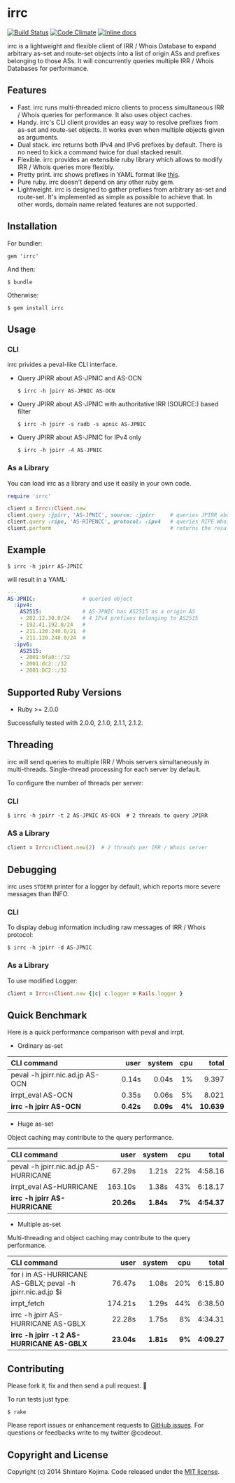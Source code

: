 # irrc

[![Build Status](https://travis-ci.org/codeout/irrc.svg)](https://travis-ci.org/codeout/irrc)
[![Code Climate](https://codeclimate.com/github/codeout/irrc.png)](https://codeclimate.com/github/codeout/irrc)
[![Inline docs](http://inch-ci.org/github/codeout/irrc.svg)](http://inch-ci.org/github/codeout/irrc)

irrc is a lightweight and flexible client of IRR / Whois Database to expand arbitrary as-set and route-set objects into a list of origin ASs and prefixes belonging to those ASs. It will concurrently queries multiple IRR / Whois Databases for performance.

## Features

* Fast. irrc runs multi-threaded micro clients to process simultaneous IRR / Whois queries for performance. It also uses object caches.
* Handy. irrc's CLI client provides an easy way to resolve prefixes from as-set and route-set objects. It works even when multiple objects given as arguments.
* Dual stack. irrc returns both IPv4 and IPv6 prefixes by default. There is no need to kick a command twice for dual stacked result.
* Flexible. irrc provides an extensible ruby library which allows to modify IRR / Whois queries more flexibly.
* Pretty print. irrc shows prefixes in YAML format like [this](#example).
* Pure ruby. irrc doesn't depend on any other ruby gem.
* Lightweight. irrc is designed to gather prefixes from arbitrary as-set and route-set. It's implemented as simple as possible to achieve that. In other words, domain name related features are not supported.


## Installation

For bundler:

    gem 'irrc'

And then:

    $ bundle

Otherwise:

    $ gem install irrc


## Usage

### CLI

irrc privides a peval-like CLI interface.

* Query JPIRR about AS-JPNIC and AS-OCN

    ```shell
    $ irrc -h jpirr AS-JPNIC AS-OCN
    ```

* Query JPIRR about AS-JPNIC with authoritative IRR (SOURCE:) based filter

    ```shell
    $ irrc -h jpirr -s radb -s apnic AS-JPNIC
    ```

* Query JPIRR about AS-JPNIC for IPv4 only

    ```shell
    $ irrc -h jpirr -4 AS-JPNIC
    ```

### As a Library

You can load irrc as a library and use it easily in your own code.

```ruby
require 'irrc'

client = Irrc::Client.new
client.query :jpirr, 'AS-JPNIC', source: :jpirr     # queries JPIRR about AS-JPNIC with a SOURCE: filter
client.query :ripe, 'AS-RIPENCC', protocol: :ipv4   # queries RIPE Whoisd about AS-RIPENCC for IPv4 only
client.perform                                      # returns the results in a Hash
```


## Example

```shell
$ irrc -h jpirr AS-JPNIC
```

will result in a YAML:

```yaml
---
AS-JPNIC:               # queried object
  :ipv4:
    AS2515:             # AS-JPNIC has AS2515 as a origin AS
    - 202.12.30.0/24    # 4 IPv4 prefixes belonging to AS2515
    - 192.41.192.0/24   #
    - 211.120.240.0/21  #
    - 211.120.248.0/24  #
  :ipv6:
    AS2515:
    - 2001:0fa0::/32
    - 2001:dc2::/32
    - 2001:DC2::/32
```


## Supported Ruby Versions

* Ruby >= 2.0.0

Successfully tested with 2.0.0, 2.1.0, 2.1.1, 2.1.2.


## Threading

irrc will send queries to multiple IRR / Whois servers simultaneously in multi-threads. Single-thread processing for each server by default.

To configure the number of threads per server:

### CLI

```shell
$ irrc -h jpirr -t 2 AS-JPNIC AS-OCN  # 2 threads to query JPIRR
```

### AS a Library

```ruby
client = Irrc::Client.new(2)  # 2 threads per IRR / Whois server
```


## Debugging

irrc uses ```STDERR``` printer for a logger by default, which reports more severe messages than INFO.

### CLI

To display debug information including raw messages of IRR / Whois protocol:

```shell
$ irrc -h jpirr -d AS-JPNIC
```

### As a Library

To use modified Logger:

```ruby
client = Irrc::Client.new {|c| c.logger = Rails.logger }
```


## Quick Benchmark

Here is a quick performance comparison with peval and irrpt.

* Ordinary as-set

| CLI command                     |      user |     system |     cpu |      total |
| :------------------------------ | --------: | ---------: | ------: | ---------: |
| peval -h jpirr.nic.ad.jp AS-OCN |     0.14s |      0.04s |      1% |      9.397 |
| irrpt_eval AS-OCN               |     0.35s |      0.06s |      5% |      8.021 |
| **irrc -h jpirr AS-OCN**        | **0.42s** |  **0.09s** |  **4%** | **10.639** |

* Huge as-set

Object caching may contribute to the query performance.

| CLI command                               |        user |     system |     cpu |       total |
| :---------------------------------------- | ----------: | ---------: | ------: | ----------: |
| peval -h jpirr.nic.ad.jp AS-HURRICANE     |      67.29s |      1.21s |     22% |     4:58.16 |
| irrpt_eval AS-HURRICANE                   |     163.10s |      1.38s |     43% |     6:18.17 |
| **irrc -h jpirr AS-HURRICANE**            |  **20.26s** |  **1.84s** |  **7%** | **4:54.37** |

* Multiple as-set

Multi-threading and object caching may contribute to the query performance.

| CLI command                                                    |        user |     system |     cpu |       total |
| :------------------------------------------------------------- | ----------: | ---------: | ------: | ----------: |
| for i in AS-HURRICANE AS-GBLX; peval -h jpirr.nic.ad.jp $i     |      76.47s |      1.08s |     20% |     6:15.80 |
| irrpt_fetch                                                    |     174.21s |      1.29s |     44% |     6:38.50 |
| irrc -h jpirr AS-HURRICANE AS-GBLX                             |      22.28s |      1.75s |      8% |     4:34.31 |
| **irrc -h jpirr -t 2 AS-HURRICANE AS-GBLX**                    |  **23.04s** |  **1.81s** |  **9%** | **4:09.27** |


## Contributing

Please fork it, fix and then send a pull request. :tada:

To run tests just type:

```shell
$ rake
```

Please report issues or enhancement requests to [GitHub issues](https://github.com/codeout/irrc/issues).
For questions or feedbacks write to my twitter @codeout.


## Copyright and License

Copyright (c) 2014 Shintaro Kojima. Code released under the [MIT license](LICENSE).
